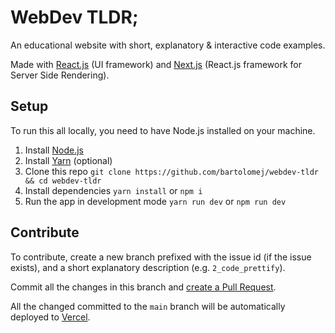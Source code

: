 # WebDev TLDR;

An educational website with short, explanatory & interactive code examples. 

Made with [React.js](https://reactjs.org/) (UI framework) and [Next.js](https://nextjs.org/) (React.js framework for Server Side Rendering).

## Setup

To run this all locally, you need to have Node.js installed on your machine.

1. Install [Node.js](https://nodejs.org/en/)
2. Install [Yarn](https://classic.yarnpkg.com/en/docs/install/) (optional)
3. Clone this repo `git clone https://github.com/bartolomej/webdev-tldr && cd webdev-tldr`
4. Install dependencies `yarn install` or `npm i`
5. Run the app in development mode `yarn run dev` or `npm run dev`

## Contribute

To contribute, create a new branch prefixed with the issue id (if the issue exists), and a short explanatory description (e.g. `2_code_prettify`).

Commit all the changes in this branch and [create a Pull Request](https://docs.github.com/en/github/collaborating-with-issues-and-pull-requests/creating-a-pull-request).

All the changed committed to the `main` branch will be automatically deployed to [Vercel](https://vercel.com/).
